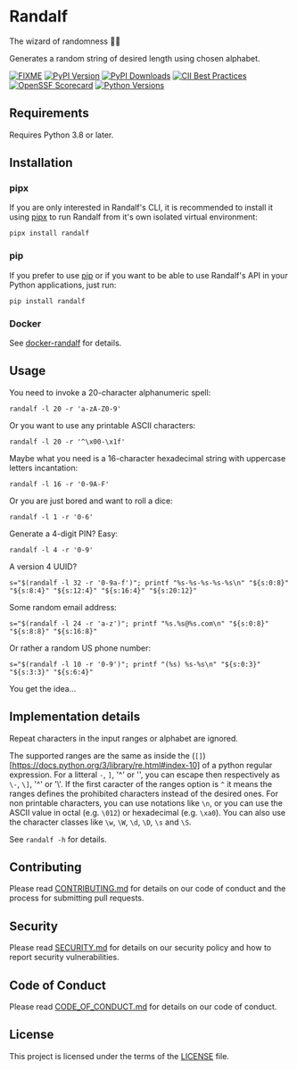 # Randalf

The wizard of randomness :mage_man:

Generates a random string of desired length using chosen alphabet.

[![FIXME](https://github.com/leplusorg/randalf/workflows/FIXME/badge.svg)](https://github.com/leplusorg/randalf/actions?query=workflow:"FIXME")
[![PyPI Version](https://img.shields.io/pypi/v/randalf.svg)](https://pypi.python.org/pypi/randalf)
[![PyPI Downloads](https://img.shields.io/pypi/dm/randalf.svg)](https://pypi.python.org/pypi/randalf)
[![CII Best Practices](https://bestpractices.coreinfrastructure.org/projects/10084/badge)](https://bestpractices.coreinfrastructure.org/projects/10084)
[![OpenSSF Scorecard](https://api.securityscorecards.dev/projects/github.com/leplusorg/randalf/badge)](https://securityscorecards.dev/viewer/?uri=github.com/leplusorg/randalf)
[![Python Versions](https://img.shields.io/pypi/pyversions/csvkit.svg)](https://pypi.python.org/pypi/randalf)

## Requirements

Requires Python 3.8 or later.

## Installation

### pipx

If you are only interested in Randalf's CLI, it is recommended to
install it using [pipx](https://github.com/pypa/pipx) to run Randalf
from it's own isolated virtual environment:

```shell
pipx install randalf
```

### pip

If you prefer to use [pip](https://pypi.org/project/pip/) or if you
want to be able to use Randalf's API in your Python applications, just
run:

```shell
pip install randalf
```

### Docker

See [docker-randalf](https://github.com/leplusorg/docker-randalf) for details.

## Usage

You need to invoke a 20-character alphanumeric spell:

```shell
randalf -l 20 -r 'a-zA-Z0-9'
```

Or you want to use any printable ASCII characters:

```shell
randalf -l 20 -r '^\x00-\x1f'
```

Maybe what you need is a 16-character hexadecimal string with
uppercase letters incantation:

```shell
randalf -l 16 -r '0-9A-F'
```

Or you are just bored and want to roll a dice:

```shell
randalf -l 1 -r '0-6'
```

Generate a 4-digit PIN? Easy:

```shell
randalf -l 4 -r '0-9'
```

A version 4 UUID?

```shell
s="$(randalf -l 32 -r '0-9a-f')"; printf "%s-%s-%s-%s-%s\n" "${s:0:8}" "${s:8:4}" "${s:12:4}" "${s:16:4}" "${s:20:12}"
```

Some random email address:

```shell
s="$(randalf -l 24 -r 'a-z')"; printf "%s.%s@%s.com\n" "${s:0:8}" "${s:8:8}" "${s:16:8}"
```

Or rather a random US phone number:

```shell
s="$(randalf -l 10 -r '0-9')"; printf "(%s) %s-%s\n" "${s:0:3}" "${s:3:3}" "${s:6:4}"
```

You get the idea...

## Implementation details

Repeat characters in the input ranges or alphabet are ignored.

The supported ranges are the same as inside the
(`[]`)[https://docs.python.org/3/library/re.html#index-10] of a python
regular expression. For a litteral `-`, `]`, '^' or '\', you can
escape then respectively as `\-`, `\]`, '\^' or '\\'. If the first
caracter of the ranges option is `^` it means the ranges defines the
prohibited characters instead of the desired ones. For non printable
characters, you can use notations like `\n`, or you can use the ASCII
value in octal (e.g. `\012`) or hexadecimal (e.g. `\xa0`). You can
also use the character classes like `\w`, `\W`, `\d`, `\D`, `\s` and
`\S`.

See `randalf -h` for details.

## Contributing

Please read [CONTRIBUTING.md](CONTRIBUTING.md) for details on our code of conduct and the process for submitting pull requests.

## Security

Please read [SECURITY.md](SECURITY.md) for details on our security policy and how to report security vulnerabilities.

## Code of Conduct

Please read [CODE_OF_CONDUCT.md](CODE_OF_CONDUCT.md) for details on our code of conduct.

## License

This project is licensed under the terms of the [LICENSE](LICENSE) file.
